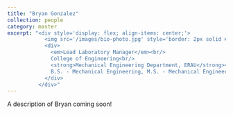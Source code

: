 ```yaml
---
title: "Bryan Gonzalez"
collection: people
category: master
excerpt: "<div style='display: flex; align-items: center;'>
            <img src='/images/bio-photo.jpg' style='border: 2px solid #ccc; border-radius: 10px; width: 25%; margin-right: 1rem;'>
            <div>
              <em>Lead Laboratory Manager</em><br/>
              College of Engineering<br/>
              <strong>Mechanical Engineering Department, ERAU</strong><br/>
              B.S. - Mechanical Engineering, M.S. - Mechanical Engineering
            </div>
          </div>"
---
```


A description of Bryan coming soon!